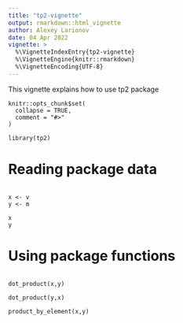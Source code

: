```yaml
---
title: "tp2-vignette"
output: rmarkdown::html_vignette
author: Alexey Larionov
date: 04 Apr 2022
vignette: >
  %\VignetteIndexEntry{tp2-vignette}
  %\VignetteEngine{knitr::rmarkdown}
  %\VignetteEncoding{UTF-8}
---
```


This vignette explains how to use tp2 package

```{r, include = FALSE}
knitr::opts_chunk$set(
  collapse = TRUE,
  comment = "#>"
)
```

```{r setup}
library(tp2)
```

# Reading package data

```{r}

x <- v
y <- m

x
y

```


# Using package functions

```{r}

dot_product(x,y)

dot_product(y,x)

product_by_element(x,y)

```

